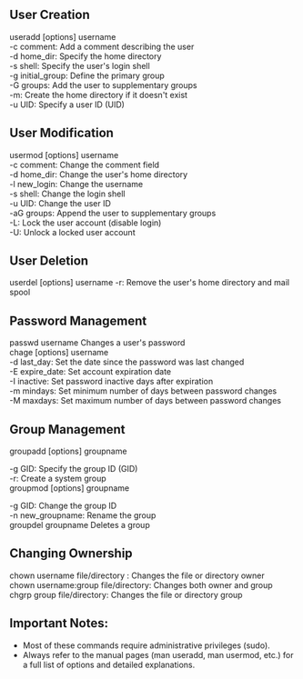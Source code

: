 ## User Creation  

useradd [options] username    
-c comment: Add a comment describing the user    
-d home_dir: Specify the home directory    
-s shell: Specify the user's login shell    
-g initial_group: Define the primary group    
-G groups: Add the user to supplementary groups    
-m: Create the home directory if it doesn't exist    
-u UID: Specify a user ID (UID)    

## User Modification  

usermod [options] username    
-c comment: Change the comment field  
-d home_dir: Change the user's home directory  
-l new_login: Change the username  
-s shell: Change the login shell  
-u UID: Change the user ID  
-aG groups: Append the user to supplementary groups  
-L: Lock the user account (disable login)  
-U: Unlock a locked user account 

## User Deletion  

userdel [options] username 
-r: Remove the user's home directory and mail spool  

## Password Management  

passwd username Changes a user's password  
chage [options] username  
-d last_day: Set the date since the password was last changed  
-E expire_date: Set account expiration date  
-I inactive: Set password inactive days after expiration  
-m mindays: Set minimum number of days between password changes  
-M maxdays: Set maximum number of days between password changes 

## Group Management  

groupadd [options] groupname  

-g GID: Specify the group ID (GID)  
-r: Create a system group  
groupmod [options] groupname  

-g GID: Change the group ID  
-n new_groupname: Rename the group  
groupdel groupname Deletes a group  

## Changing Ownership  

chown username file/directory : Changes the file or directory owner  
chown username:group file/directory: Changes both owner and group    
chgrp group file/directory: Changes the file or directory group  

## Important Notes:  

- Most of these commands require administrative privileges (sudo).  
- Always refer to the manual pages (man useradd, man usermod, etc.) for a full list of options and detailed explanations.  
